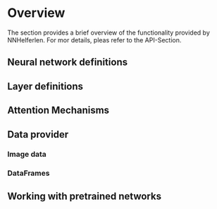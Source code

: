 # Overview

The section provides a brief overview of the functionality provided by
NNHelferlen.
For mor details, pleas refer to the API-Section.

## Neural network definitions

## Layer definitions

## Attention Mechanisms

## Data provider

### Image data

### DataFrames

## Working with pretrained networks
